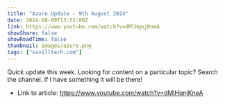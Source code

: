 ```yaml
---
title: "Azure Update - 9th August 2024"
date: 2024-08-09T13:52:00Z
link: https://www.youtube.com/watch?v=dMlHqnjKneA
showShare: false
showReadTime: false
thumbnail: images/azure.png
tags: ["savilltech.com"]
---
```

Quick update this week. Looking for content on a particular topic? Search the channel. If I have something it will be there!

- Link to article: https://www.youtube.com/watch?v=dMlHqnjKneA